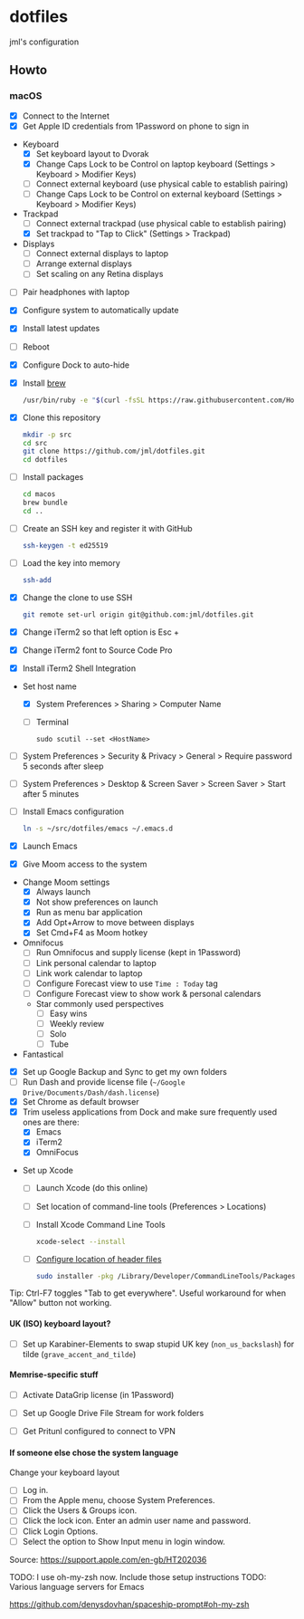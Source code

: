# dotfiles

jml's configuration

## Howto

### macOS

- [x] Connect to the Internet
- [x] Get Apple ID credentials from 1Password on phone to sign in
- Keyboard
  - [x] Set keyboard layout to Dvorak
  - [x] Change Caps Lock to be Control on laptop keyboard (Settings > Keyboard > Modifier Keys)
  - [ ] Connect external keyboard (use physical cable to establish pairing)
  - [ ] Change Caps Lock to be Control on external keyboard (Settings > Keyboard > Modifier Keys)
- Trackpad
  - [ ] Connect external trackpad (use physical cable to establish pairing)
  - [x] Set trackpad to "Tap to Click" (Settings > Trackpad)
- Displays
  - [ ] Connect external displays to laptop
  - [ ] Arrange external displays
  - [ ] Set scaling on any Retina displays
- [ ] Pair headphones with laptop
- [x] Configure system to automatically update
- [x] Install latest updates
- [ ] Reboot
- [x] Configure Dock to auto-hide
- [x] Install [brew](https://brew.sh/)

  ```bash
  /usr/bin/ruby -e "$(curl -fsSL https://raw.githubusercontent.com/Homebrew/install/master/install)"
  ```

- [x] Clone this repository

  ```bash
  mkdir -p src
  cd src
  git clone https://github.com/jml/dotfiles.git
  cd dotfiles
  ```

- [ ] Install packages

  ```bash
  cd macos
  brew bundle
  cd ..
  ```

- [ ] Create an SSH key and register it with GitHub

  ```bash
  ssh-keygen -t ed25519
  ```

- [ ] Load the key into memory

  ```bash
  ssh-add
  ```

- [x] Change the clone to use SSH

  ```bash
  git remote set-url origin git@github.com:jml/dotfiles.git
  ```

- [x] Change iTerm2 so that left option is Esc +
- [x] Change iTerm2 font to Source Code Pro
- [x] Install iTerm2 Shell Integration

- Set host name
  - [x] System Preferences > Sharing > Computer Name
  - [ ] Terminal

    ```console
    sudo scutil --set <HostName>
    ```

- [ ] System Preferences > Security & Privacy > General > Require password 5 seconds after sleep
- [ ] System Preferences > Desktop & Screen Saver > Screen Saver > Start after 5 minutes

- [ ] Install Emacs configuration

  ```bash
  ln -s ~/src/dotfiles/emacs ~/.emacs.d
  ```  
- [x] Launch Emacs
- [x] Give Moom access to the system
- Change Moom settings
  - [x] Always launch
  - [x] Not show preferences on launch
  - [x] Run as menu bar application
  - [x] Add Opt+Arrow to move between displays
  - [x] Set Cmd+F4 as Moom hotkey
- Omnifocus
  - [ ] Run Omnifocus and supply license (kept in 1Password)
  - [ ] Link personal calendar to laptop
  - [ ] Link work calendar to laptop
  - [ ] Configure Forecast view to use `Time : Today` tag
  - [ ] Configure Forecast view to show work & personal calendars
  - Star commonly used perspectives
    - [ ] Easy wins
    - [ ] Weekly review
    - [ ] Solo
    - [ ] Tube
- Fantastical
- [x] Set up Google Backup and Sync to get my own folders
- [ ] Run Dash and provide license file (`~/Google Drive/Documents/Dash/dash.license`)
- [x] Set Chrome as default browser
- [x] Trim useless applications from Dock and make sure frequently used ones are there:
  - [x] Emacs
  - [x] iTerm2
  - [x] OmniFocus
- Set up Xcode
  - [ ] Launch Xcode (do this online)
  - [ ] Set location of command-line tools (Preferences > Locations)
  - [ ] Install Xcode Command Line Tools

    ```bash
    xcode-select --install
    ```
  - [ ] [Configure location of header files](https://developer.apple.com/documentation/xcode_release_notes/xcode_10_release_notes#3035624)

    ```bash
    sudo installer -pkg /Library/Developer/CommandLineTools/Packages/macOS_SDK_headers_for_macOS_10.14.pkg -target /
    ```

Tip: Ctrl-F7 toggles "Tab to get everywhere". Useful workaround for when "Allow" button not working.

#### UK (ISO) keyboard layout?

- [ ] Set up Karabiner-Elements to swap stupid UK key (`non_us_backslash`) for tilde (`grave_accent_and_tilde`)

#### Memrise-specific stuff

- [ ] Activate DataGrip license (in 1Password)
- [ ] Set up Google Drive File Stream for work folders
- [ ] Get Pritunl configured to connect to VPN


#### If someone else chose the system language

Change your keyboard layout

- [ ] Log in.
- [ ] From the Apple menu, choose System Preferences.
- [ ] Click the Users & Groups icon.
- [ ] Click the lock icon. Enter an admin user name and password.
- [ ] Click Login Options.
- [ ] Select the option to Show Input menu in login window.

Source: https://support.apple.com/en-gb/HT202036

TODO: I use oh-my-zsh now. Include those setup instructions
TODO: Various language servers for Emacs

https://github.com/denysdovhan/spaceship-prompt#oh-my-zsh
